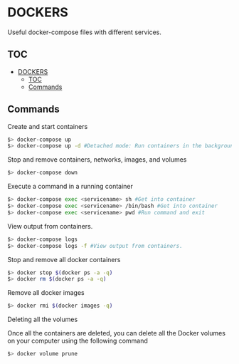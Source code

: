 # DOCKERS

Useful docker-compose files with different services.

## TOC

- [DOCKERS](#dockers)
  - [TOC](#toc)
  - [Commands](#commands)

## Commands

Create and start containers
```sh
$> docker-compose up
$> docker-compose up -d #Detached mode: Run containers in the background, print new container names.
```

Stop and remove containers, networks, images, and volumes
```sh
$> docker-compose down
```

Execute a command in a running container
```sh
$> docker-compose exec <servicename> sh #Get into container
$> docker-compose exec <servicename> /bin/bash #Get into container
$> docker-compose exec <servicename> pwd #Run command and exit
```

View output from containers.
```sh
$> docker-compose logs
$> docker-compose logs -f #View output from containers.
```

Stop and remove all docker containers
```sh
$> docker stop $(docker ps -a -q)
$> docker rm $(docker ps -a -q)
```

Remove all docker images
```sh
$> docker rmi $(docker images -q)
```

Deleting all the volumes

Once all the containers are deleted, you can delete all the Docker volumes on your computer using the following command

```sh
$> docker volume prune
```
